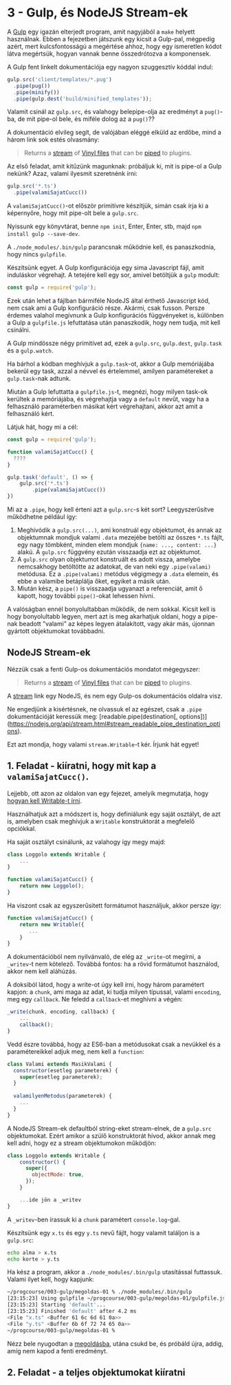 # 3 - Gulp, és NodeJS Stream-ek

A [Gulp](https://github.com/gulpjs/gulp/blob/master/docs/API.md) egy
igazán elterjedt program, amit nagyjából a `make` helyett használnak.
Ebben a fejezetben játszunk egy kicsit a Gulp-pal, mégpedig azért,
mert kulcsfontosságú a megértése ahhoz, hogy egy ismeretlen kódot
látva megértsük, hogyan vannak benne összedrótozva a komponensek.

A Gulp fent linkelt dokumentációja egy nagyon szuggesztív kóddal
indul:

```javascript
gulp.src('client/templates/*.pug')
  .pipe(pug())
  .pipe(minify())
  .pipe(gulp.dest('build/minified_templates'));
```

Valamit csinál az `gulp.src`, és valahogy belepipe-olja az eredményt
a `pug()`-ba, de mit pipe-ol bele, és miféle dolog az a `pug()`??

A dokumentáció elvileg segít, de valójában eléggé elküld az erdőbe,
mind a három link sok estés olvasmány:

> Returns a [stream](http://nodejs.org/api/stream.html) of [Vinyl files](https://github.com/gulpjs/vinyl-fs)
> that can be [piped](http://nodejs.org/api/stream.html#stream_readable_pipe_destination_options)
> to plugins.

Az első feladat, amit kitűzünk magunknak: próbáljuk ki, mit is
pipe-ol a Gulp nekünk? Azaz, valami ilyesmit szeretnénk írni:

```javascript
gulp.src('*.ts')
  .pipe(valamiSajatCucc())
```

A `valamiSajatCucc()`-ot először primitívre készítjük, simán csak
írja ki a képernyőre, hogy mit pipe-olt bele a `gulp.src`.

Nyissunk egy könyvtárat, benne `npm init`, Enter, Enter, stb,
majd `npm install gulp --save-dev`.

A `./node_modules/.bin/gulp` parancsnak működnie kell, és panaszkodnia,
hogy nincs `gulpfile`.

Készítsünk egyet. A Gulp konfigurációja egy sima Javascript fájl, amit
induláskor végrehajt. A tetejére kell egy sor, amivel betöltjük a `gulp` modult:

```javascript
const gulp = require('gulp');
```

Ezek után lehet a fájlban bármiféle NodeJS által érthető Javascript kód, nem
csak ami a Gulp konfiguráció része. Akármi, csak fusson. Persze érdemes valahol
megívnunk a Gulp konfigurációs függvényeket is, különben a Gulp a `gulpfile.js`
lefuttatása után panaszkodik, hogy nem tudja, mit kell csinálni.

A Gulp mindössze négy primitívet ad, ezek a `gulp.src`, `gulp.dest`,
`gulp.task` és a `gulp.watch`.

Ha bárhol a kódban meghívjuk a `gulp.task`-ot, akkor a Gulp memóriájába
bekerül egy task, azzal a névvel és értelemmel, amilyen paramétereket
a `gulp.task`-nak adtunk.

Miután a Gulp lefuttatta a `gulpfile.js`-t, megnézi, hogy milyen task-ok
kerültek a memóriájába, és végrehajtja vagy a `default` nevűt, vagy ha
a felhasználó paraméterben másikat kért végrehajtani, akkor azt amit
a felhasználó kért.

Látjuk hát, hogy mi a cél:

```javascript
const gulp = require('gulp');

function valamiSajatCucc() {
  ????
}

gulp.task('default', () => {
    gulp.src('*.ts')
        .pipe(valamiSajatCucc())
})
```

Mi az a `.pipe`, hogy kell érteni azt a `gulp.src`-s két sort? Leegyszerűsítve
működhetne például így:

1. Meghívódik a `gulp.src(...)`, ami konstruál egy objektumot, és annak az objektumnak
   mondjuk valami `.data` mezejébe betölti az összes `*.ts` fájlt, egy nagy tömbként,
   minden elem mondjuk `{name: ..., content: ...}` alakú. A `gulp.src` függvény ezután
   visszaadja ezt az objektumot. 
2. A `gulp.src` olyan objektumot konstruált és adott vissza, amelybe nemcsakhogy
   betöltötte az adatokat, de van neki egy `.pipe(valami)` metódusa. Ez a `.pipe(valami)` metódus
   végigmegy a `.data` elemein, és ebbe a valamibe betáplálja őket, egyiket a
   másik után.
3. Miután kész, a `pipe()` is visszaadja ugyanazt a referenciát, amit ő kapott, hogy
   további `pipe()`-okat lehessen hívni.
   
A valóságban ennél bonyolultabban működik, de nem sokkal. Kicsit kell is hogy bonyolultabb
legyen, mert azt is meg akarhatjuk oldani, hogy a pipe-nak beadott "valami" az képes
legyen átalakított, vagy akár más, újonnan gyártott objektumokat továbbadni.

## NodeJS Stream-ek

Nézzük csak a fenti Gulp-os dokumentációs mondatot mégegyszer:

> Returns a [stream](http://nodejs.org/api/stream.html) of [Vinyl files](https://github.com/gulpjs/vinyl-fs)
> that can be [piped](http://nodejs.org/api/stream.html#stream_readable_pipe_destination_options)
> to plugins.

A [stream](http://nodejs.org/api/stream.html) link egy NodeJS, és nem egy Gulp-os dokumentációs
oldalra visz.

Ne engedjünk a kisértésnek, ne olvassuk el az egészet, csak a `.pipe` dokumentációját keressük
meg: [readable.pipe(destination\[, options])](https://nodejs.org/api/stream.html#stream_readable_pipe_destination_options).

Ezt azt mondja, hogy valami `stream.Writable`-t kér. Írjunk hát egyet!

## 1. Feladat - kiíratni, hogy mit kap a `valamiSajatCucc()`.

Lejjebb, ott azon az oldalon van egy fejezet, amelyik megmutatja, hogy 
[hogyan kell Writable-t írni](https://nodejs.org/api/stream.html#stream_implementing_a_writable_stream).

Használhatjuk azt a módszert is, hogy definiálunk egy saját osztályt, de azt is, amelyben csak
meghívjuk a `Writable` konstruktorát a megfelelő opciókkal.

Ha saját osztályt csinálunk, az valahogy így megy majd:

```javascript
class Loggolo extends Writable {
    ...
}

function valamiSajatCucc() {
    return new Loggolo();
}
```

Ha viszont csak az egyszerűsitett formátumot használjuk, akkor persze így:

```javascript
function valamiSajatCucc() {
    return new Writable({
       ...
    }
}
```

A dokumentációból nem nyilvánvaló, de elég az `_write`-ot megírni, a `_writev`-t nem kötelező.
Továbbá fontos: ha a rövid formátumot használod, akkor nem kell aláhúzás.

A doksiból látod, hogy a write-ot úgy kell írni, hogy három paramétert kapjon: a `chunk`,
ami maga az adat, ki tudja milyen típussal, valami `encoding`, meg egy `callback`. Ne
feledd a `callback`-et meghívni a végén:

```javascript
_write(chunk, encoding, callback) {
    ...
    callback();
}
```

Vedd észre továbbá, hogy az ES6-ban a metódusokat csak a nevükkel és a paramétereikkel
adjuk meg, nem kell a `function`:

```javascript
class Valami extends MasikValami {
  constructor(esetleg parameterek) {
    super(esetleg parameterek);
  }
  
  valamilyenMetodus(parameterek) {
    ...
  }
}
```

A NodeJS Stream-ek defaultból string-eket stream-elnek, de a `gulp.src` objektumokat.
Ezért amikor a szülő konstruktorát hívod, akkor annak meg kell adni, hogy ez a
stream objektumokon működjön:

```javascript
class Loggolo extends Writable {
    constructor() {
      super({
        objectMode: true,
      });
    }

	...ide jön a _writev
}
```

A `_writev`-ben írassuk ki a `chunk` paramétert `console.log`-gal.

Készítsünk egy `x.ts` és egy `y.ts` nevű fájlt, hogy valamit találjon is a `gulp.src`:

```bash
echo alma > x.ts
echo korte > y.ts
```

Ha kész a program, akkor a `./node_modules/.bin/gulp` utasítással futtassuk. Valami ilyet
kell, hogy kapjunk:

```bash
~/progcourse/003-gulp/megoldas-01 % ./node_modules/.bin/gulp 
[23:15:23] Using gulpfile ~/progcourse/003-gulp/megoldas-01/gulpfile.js
[23:15:23] Starting 'default'...
[23:15:23] Finished 'default' after 4.2 ms
<File "x.ts" <Buffer 61 6c 6d 61 0a>>
<File "y.ts" <Buffer 6b 6f 72 74 65 0a>>
~/progcourse/003-gulp/megoldas-01 % 
```

Nézz bele nyugodtan a [megoldásba](003-gulp/megoldas-01), utána csukd be, és próbáld
újra, addig, amíg nem kapod a fenti eredményt.

## 2. Feladat - a teljes objektumokat kiíratni
